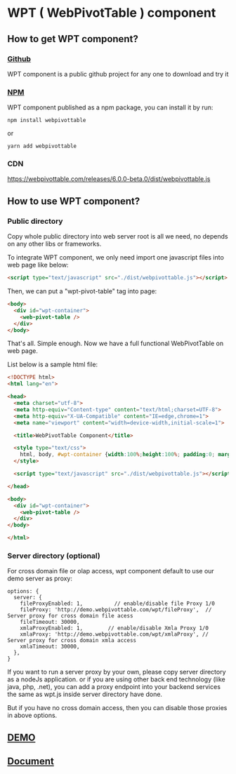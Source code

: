 # WPT ( WebPivotTable ) component

## How to get WPT component?

### [Github](https://github.com/bright-sea/webpivottable)

WPT component is a public github project for any one to download and try it

### [NPM](https://www.npmjs.com/package/webpivottable)

WPT component published as a npm package, you can install it by run:

```
npm install webpivottable
```

or
```
yarn add webpivottable
```

### CDN

https://webpivottable.com/releases/6.0.0-beta.0/dist/webpivottable.js



## How to use WPT component?


### Public directory

Copy whole public directory into web server root is all we need, no depends on any other libs or frameworks.

To integrate WPT component, we only need import one javascript files into web page like below:

```html
<script type="text/javascript" src="./dist/webpivottable.js"></script>
```

Then, we can put a "wpt-pivot-table" tag into page:
```html
<body>
  <div id="wpt-container">
    <web-pivot-table />
  </div>
</body>
``` 
 
That's all. Simple enough. Now we have a full functional WebPivotTable on web page.       
 
List below is a sample html file:
```html
<!DOCTYPE html>
<html lang="en">

<head>
  <meta charset="utf-8">
  <meta http-equiv="Content-type" content="text/html;charset=UTF-8">
  <meta http-equiv="X-UA-Compatible" content="IE=edge,chrome=1">
  <meta name="viewport" content="width=device-width,initial-scale=1">

  <title>WebPivotTable Component</title>

  <style type="text/css">
    html, body, #wpt-container {width:100%;height:100%; padding:0; margin:0;}
  </style>

  <script type="text/javascript" src="./dist/webpivottable.js"></script>

</head>

<body>
  <div id="wpt-container">
    <web-pivot-table />
  </div>
</body>

</html>
```  

### Server directory (optional)

For cross domain file or olap access, wpt component default to use our demo server as proxy:

```
options: {
  server: {
    fileProxyEnabled: 1,          // enable/disable file Proxy 1/0
    fileProxy: 'http://demo.webpivottable.com/wpt/fileProxy',  // Server proxy for cross domain file acess
    fileTimeout: 30000,
    xmlaProxyEnabled: 1,        // enable/disable Xmla Proxy 1/0
    xmlaProxy: 'http://demo.webpivottable.com/wpt/xmlaProxy', // Server proxy for cross domain xmla access
    xmlaTimeout: 30000,
  },
}  
``` 

If you want to run a server proxy by your own, please copy server directory as a nodeJs application.
or if you are using other back end technology (like java, php, .net), you can add a proxy endpoint into your
backend services the same as wpt.js inside server directory have done.


But if you have no cross domain access, then you can disable those proxies in above options. 


## [DEMO](https://webpivottable.com/demo)


## [Document](https://webpivottable.com/doc)


